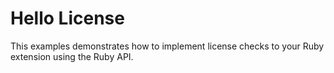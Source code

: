 # Hello License

This examples demonstrates how to implement license checks to your Ruby
extension using the Ruby API.
